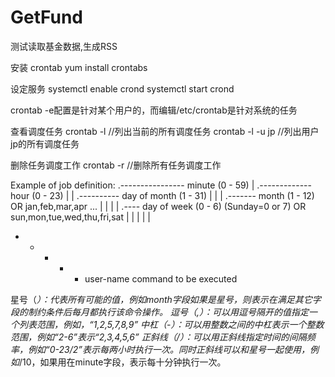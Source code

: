 # GetFund
测试读取基金数据,生成RSS

安装 crontab
yum install crontabs

设定服务
systemctl enable crond
systemctl start crond

crontab -e配置是针对某个用户的，而编辑/etc/crontab是针对系统的任务 

查看调度任务 
crontab -l //列出当前的所有调度任务 
crontab -l -u jp //列出用户jp的所有调度任务 

删除任务调度工作 
crontab -r //删除所有任务调度工作 

 Example of job definition:
 .---------------- minute (0 - 59)
 |  .------------- hour (0 - 23)
 |  |  .---------- day of month (1 - 31)
 |  |  |  .------- month (1 - 12) OR jan,feb,mar,apr ...
 |  |  |  |  .---- day of week (0 - 6) (Sunday=0 or 7) OR sun,mon,tue,wed,thu,fri,sat
 |  |  |  |  |
 *  *  *  *  * user-name command to be executed

星号（*）：代表所有可能的值，例如month字段如果是星号，则表示在满足其它字段的制约条件后每月都执行该命令操作。 
逗号（,）：可以用逗号隔开的值指定一个列表范围，例如，“1,2,5,7,8,9” 
中杠（-）：可以用整数之间的中杠表示一个整数范围，例如“2-6”表示“2,3,4,5,6” 
正斜线（/）：可以用正斜线指定时间的间隔频率，例如“0-23/2”表示每两小时执行一次。同时正斜线可以和星号一起使用，例如*/10，如果用在minute字段，表示每十分钟执行一次。
